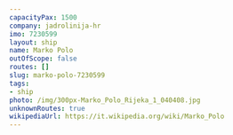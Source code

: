 ```yaml
---
capacityPax: 1500
company: jadrolinija-hr
imo: 7230599
layout: ship
name: Marko Polo
outOfScope: false
routes: []
slug: marko-polo-7230599
tags:
- ship
photo: /img/300px-Marko_Polo_Rijeka_1_040408.jpg
unknownRoutes: true
wikipediaUrl: https://it.wikipedia.org/wiki/Marko_Polo
---
```

